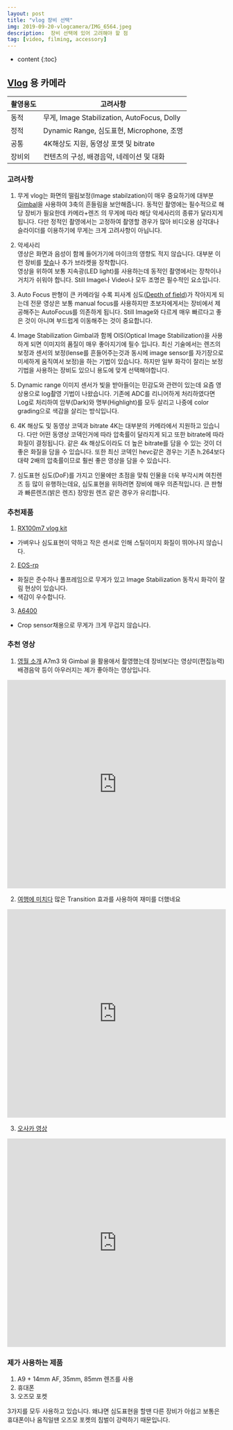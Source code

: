 ```yaml
---
layout: post
title: "vlog 장비 선택"
img: 2019-09-20-vlogcamera/IMG_6564.jpeg
description:  장비 선택에 있어 고려해야 할 점
tag: [video, filming, accessory]
---
```


* content
{:toc}

## [Vlog](https://en.wikipedia.org/wiki/Vlog) 용 카메라

|촬영용도|고려사항|
|---|---|
|동적|무게, Image Stabilization, AutoFocus, Dolly|
|정적|Dynamic Range, 심도표현, Microphone, 조명|
|공통|4K해상도 지원, 동영상 포맷 및 bitrate|
|장비외|컨텐츠의 구성, 배경음악, 네레이션 및 대화|

### 고려사항

1. 무게
    vlog는 화면의 떨림보정(Image stabilzation)이 매우 중요하기에 대부분 [Gimbal](https://en.wikipedia.org/wiki/Gimbal)을 사용하여 3축의 흔들림을 보안해줍니다. 동적인 촬영에는 필수적으로 해당 장비가 필요한데 카메라+렌즈 의 무게에 따라 해당 악세사리의 종류가 달라지게 됩니다.
    다만 정적인 촬영에서는 고정하여 촬영할 경우가 많아 비디오용 삼각대나 슬라이더를 이용하기에 무게는 크게 고려사항이 아닙니다.

2. 악세사리  
    영상은 화면과 음성이 함께 들어가기에 마이크의 영향도 적지 않습니다. 대부분 이런 장비를 [핫슈](https://en.wikipedia.org/wiki/Hot_shoe)나 추가 브라켓을 장착합니다.  
    영상을 위하여 보통 지속광(LED light)를 사용하는데 동적인 촬영에서는 장착이나 거치가 쉬워야 합니다.
    Still Image나 Video나 모두 조명은 필수적인 요소입니다.

3. Auto Focus
    판형이 큰 카메라일 수록 피사계 심도([Depth of field](https://en.wikipedia.org/wiki/Depth_of_field))가 작아지게 되는데 전문 영상은 보통 manual focus를 사용하지만 초보자에게서는 장비에서 제공해주는 AutoFocus를 의존하게 됩니다. Still Image와 다르게 매우 빠르다고 좋은 것이 아니며 부드럽게 이동해주는 것이 중요합니다.

4. Image Stabilization
    Gimbal과 함께 OIS(Optical Image Stabilization)을 사용하게 되면 이미지의 품질이 매우 좋아지기에 필수 입니다. 최신 기술에서는 렌즈의 보정과 센서의 보정(lense를 흔들어주는것과 동시에 image sensor를 자기장으로 미세하게 움직여서 보정)을 하는 기법이 있습니다. 하지만 일부 화각이 잘리는 보정기법을 사용하는 장비도 있으니 용도에 맞게 선택해야합니다.

5. Dynamic range
    이미지 센서가 빛을 받아들이는 민감도와 관련이 있는데 요즘 영상용으로 log촬영 기법이 나왔습니다. 기존에 ADC를 리니어하게 처리하였다면 Log로 처리하여 암부(Dark)와 명부(Highlight)를 모두 살리고 나중에 color grading으로 색감을 살리는 방식입니다.

6. 4K 해상도 및 동영상 코덱과 bitrate
    4K는 대부분의 카메라에서 지원하고 있습니다. 다만 어떤 동영상 코덱인거에 따라 압축률이 달라지게 되고 또한 bitrate에 따라 화질이 결정됩니다. 같은 4k 해상도이라도 더 높은 bitrate를 담을 수 있는 것이 더 좋은 화질을 담을 수 있습니다. 또한 최신 코덱인 hevc같은 경우는 기존 h.264보다 대략 2배의 압축률이므로 훨씬 좋은 영상을 담을 수 있습니다.

7. 심도표현
    심도(DoF)를 가지고 인물에만 초점을 맞춰 인물을 더욱 부각시켜 여친렌즈 등 많이 유행하는데요, 심도표현을 위하려면 장비에 매우 의존적입니다. 큰 판형과 빠른렌즈(밝은 렌즈) 장망원 렌즈 같은 경우가 유리합니다.

### 추천제품

1. [RX100m7 vlog kit](http://www.slrclub.com/bbs/vx2.php?id=sony_fgallery&no=993866)

- 가벼우나 심도표현이 약하고 작은 센서로 인해 스틸이미지 화질이 뛰어나지 않습니다.

2. [EOS-rp](http://prod.danawa.com/info/?pcode=7249168&keyword=EOSRP&cate=103328)

- 화질은 준수하나 풀프레임으로 무게가 있고 Image Stabilization 동작시 화각이 잘림 현상이 있습니다.
- 색감이 우수합니다.

3. [A6400](https://jinblog.kr/217)

- Crop sensor채용으로 무게가 크게 무겁지 않습니다.

### 추천 영상

1. [영월 소개](https://www.youtube.com/watch?v=3unoFtF9p68&t=248s)
    A7m3 와 Gimbal 을 활용애서 촬영했는데 장비보다는 영상미(편집능력) 배경음악 등이 아우러지는 제가 좋아하는 영상입니다.
<iframe width="100%" height="480" src="https://www.youtube.com/embed/3unoFtF9p68" frameborder="0" allow="accelerometer; autoplay; encrypted-media; gyroscope; picture-in-picture" allowfullscreen></iframe>

2. [여행에 미치다](https://www.youtube.com/watch?v=IXyFQ5_FyiQ)
    많은 Transition 효과를 사용하여 재미를 더했네요
<iframe width="100%" height="480" src="https://www.youtube.com/embed/IXyFQ5_FyiQ" frameborder="0" allow="accelerometer; autoplay; encrypted-media; gyroscope; picture-in-picture" allowfullscreen></iframe>

3. [오사카 영상](https://www.youtube.com/watch?v=BX-OFZUU0_E)

<iframe width="100%" height="480" src="https://www.youtube.com/embed/BX-OFZUU0_E" frameborder="0" allow="accelerometer; autoplay; encrypted-media; gyroscope; picture-in-picture" allowfullscreen></iframe>

### 제가 사용하는 제품

1. A9 + 14mm AF, 35mm, 85mm 렌즈를 사용
2. 휴대폰
3. 오즈모 포켓

3가지를 모두 사용하고 있습니다. 왜냐면 심도표현을 할땐 다른 장비가 아쉽고 보통은 휴대폰이나 움직일땐 오즈모 포켓의 짐벌이 강력하기 때문입니다.
